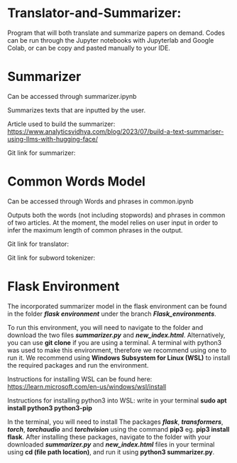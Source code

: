 # Translator-and-Summarizer:
Program that will both translate and summarize papers on demand.
Codes can be run through the Jupyter notebooks with Jupyterlab and Google Colab, or can be copy and pasted manually to your IDE. 

# Summarizer 
Can be accessed through summarizer.ipynb

Summarizes texts that are inputted by the user. 

Article used to build the summarizer: https://www.analyticsvidhya.com/blog/2023/07/build-a-text-summariser-using-llms-with-hugging-face/ 

Git link for summarizer:

# Common Words Model
Can be accessed through Words and phrases in common.ipynb

Outputs both the words (not including stopwords) and phrases in common of two articles. At the moment, the model relies on user input in order to infer the maximum length of common phrases in the output.



Git link for translator:

Git link for subword tokenizer:

# Flask Environment
The incorporated summarizer model in the flask environment can be found in the folder ***flask environment*** under the branch ***Flask_environments***. 

To run this environment, you will need to navigate to the folder and download the two files ***summarizer.py*** and ***new_index.html***. Alternatively, you can use **git clone** if you are using a terminal. A terminal with python3 was used to make this environment, therefore we recommend using one to run it. We recommend using **Windows Subsystem for Linux (WSL)** to install the required packages and run the environment. 

Instructions for installing WSL can be found here: https://learn.microsoft.com/en-us/windows/wsl/install

Instructions for installing python3 into WSL: write in your terminal **sudo apt install python3 python3-pip**

In the terminal, you will need to install The packages ***flask***, ***transformers***, ***torch***, ***torchaudio*** and ***torchvision*** using the command **pip3** eg. **pip3 install flask**. After installing these packages, navigate to the folder with your downloaded ***summarizer.py*** and ***new_index.html*** files in your terminal using **cd (file path location)**, and run it using **python3 summarizer.py**.
